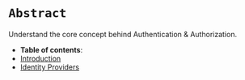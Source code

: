 # **`Abstract`**

Understand the core concept behind Authentication & Authorization.

-  **Table of contents**:
  - [Introduction](#introduction)
  - [Identity Providers](#identity-providers)



